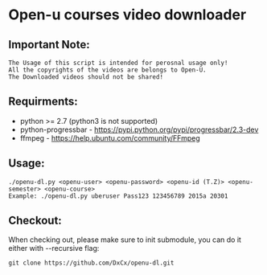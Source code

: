 # Open-u courses video downloader

Important Note:
---------------
    The Usage of this script is intended for perosnal usage only!
    All the copyrights of the videos are belongs to Open-U.
    The Downloaded videos should not be shared!

Requirments:
------------
  * python >= 2.7 (python3 is not supported)
  * python-progressbar - <https://pypi.python.org/pypi/progressbar/2.3-dev>
  * ffmpeg - <https://help.ubuntu.com/community/FFmpeg>

Usage:
------
    ./openu-dl.py <openu-user> <openu-password> <openu-id (T.Z)> <openu-semester> <openu-course>
    Example: ./openu-dl.py uberuser Pass123 123456789 2015a 20301

Checkout:
---------
When checking out, please make sure to init submodule, you can do it either with --recursive flag:

    git clone https://github.com/DxCx/openu-dl.git

